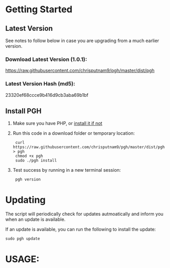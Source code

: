 # Getting Started

## Latest Version
See notes to follow below in case you are upgrading from a much earlier version.

### Download Latest Version (1.0.1):
https://raw.githubusercontent.com/chrisputnam9/pgh/master/dist/pgh

### Latest Version Hash (md5):
23320ef68ccce9b416d9cb3aba69b1bf

## Install PGH
1. Make sure you have PHP, or [install it if not](http://php.net/manual/en/install.php)

2. Run this code in a download folder or temporary location:

        curl https://raw.githubusercontent.com/chrisputnam9/pgh/master/dist/pgh > pgh
        chmod +x pgh
        sudo ./pgh install

3. Test success by running in a new terminal session:

        pgh version

# Updating
The script will periodically check for updates autmoatically and inform you when an update is
available.

If an update is available, you can run the following to install the update:

    sudo pgh update

# USAGE:

